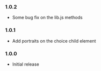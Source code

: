 ### 1.0.2

- Some bug fix on the lib.js methods

### 1.0.1

- Add portraits on the choice child element

### 1.0.0

- Initial release